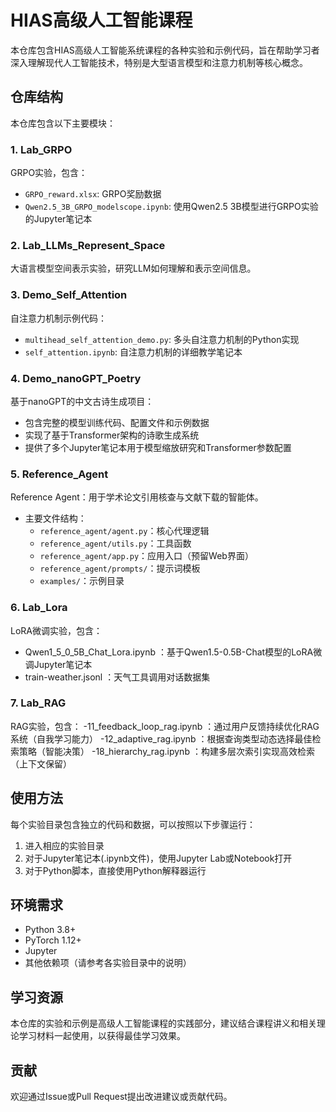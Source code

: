 # HIAS高级人工智能课程

本仓库包含HIAS高级人工智能系统课程的各种实验和示例代码，旨在帮助学习者深入理解现代人工智能技术，特别是大型语言模型和注意力机制等核心概念。

## 仓库结构

本仓库包含以下主要模块：

### 1. Lab_GRPO
GRPO实验，包含：
- `GRPO_reward.xlsx`: GRPO奖励数据
- `Qwen2.5_3B_GRPO_modelscope.ipynb`: 使用Qwen2.5 3B模型进行GRPO实验的Jupyter笔记本

### 2. Lab_LLMs_Represent_Space
大语言模型空间表示实验，研究LLM如何理解和表示空间信息。

### 3. Demo_Self_Attention
自注意力机制示例代码：
- `multihead_self_attention_demo.py`: 多头自注意力机制的Python实现
- `self_attention.ipynb`: 自注意力机制的详细教学笔记本

### 4. Demo_nanoGPT_Poetry
基于nanoGPT的中文古诗生成项目：
- 包含完整的模型训练代码、配置文件和示例数据
- 实现了基于Transformer架构的诗歌生成系统
- 提供了多个Jupyter笔记本用于模型缩放研究和Transformer参数配置

### 5. Reference_Agent
Reference Agent：用于学术论文引用核查与文献下载的智能体。
- 主要文件结构：
  - `reference_agent/agent.py`：核心代理逻辑
  - `reference_agent/utils.py`：工具函数
  - `reference_agent/app.py`：应用入口（预留Web界面）
  - `reference_agent/prompts/`：提示词模板
  - `examples/`：示例目录
 
### 6. Lab_Lora
LoRA微调实验，包含：
- Qwen1_5_0_5B_Chat_Lora.ipynb ：基于Qwen1.5-0.5B-Chat模型的LoRA微调Jupyter笔记本
- train-weather.jsonl ：天气工具调用对话数据集

### 7. Lab_RAG
RAG实验，包含：
-11_feedback_loop_rag.ipynb ：通过用户反馈持续优化RAG系统（自我学习能力）
-12_adaptive_rag.ipynb ：根据查询类型动态选择最佳检索策略（智能决策）
-18_hierarchy_rag.ipynb ：构建多层次索引实现高效检索（上下文保留）


## 使用方法

每个实验目录包含独立的代码和数据，可以按照以下步骤运行：

1. 进入相应的实验目录
2. 对于Jupyter笔记本(.ipynb文件)，使用Jupyter Lab或Notebook打开
3. 对于Python脚本，直接使用Python解释器运行

## 环境需求

- Python 3.8+
- PyTorch 1.12+
- Jupyter
- 其他依赖项（请参考各实验目录中的说明）

## 学习资源

本仓库的实验和示例是高级人工智能课程的实践部分，建议结合课程讲义和相关理论学习材料一起使用，以获得最佳学习效果。

## 贡献

欢迎通过Issue或Pull Request提出改进建议或贡献代码。 
